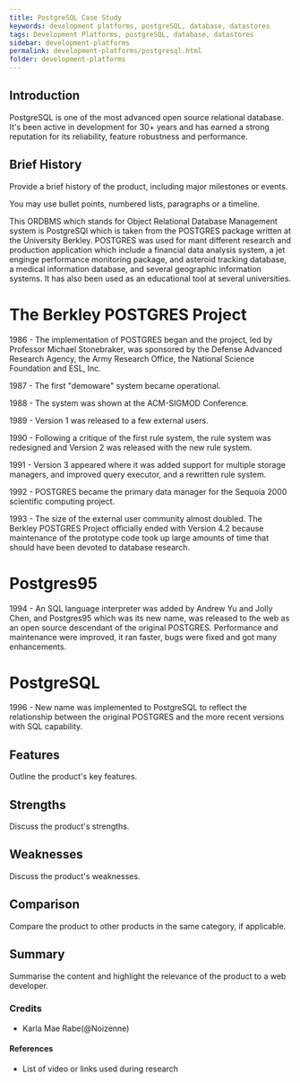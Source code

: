 ```yaml
---
title: PostgreSQL Case Study
keywords: development platforms, postgreSQL, database, datastores
tags: Development Platforms, postgreSQL, database, datastores
sidebar: development-platforms
permalink: development-platforms/postgresql.html
folder: development-platforms
---
```


## Introduction

PostgreSQL is one of the most advanced open source relational database. It's been active in development for 30+ years and has earned a strong reputation for its reliability, feature robustness and performance.

## Brief History

Provide a brief history of the product, including major milestones or events.

You may use bullet points, numbered lists, paragraphs or a timeline.

This ORDBMS which stands for Object Relational Database Management system is PostgreSQl which is taken from the POSTGRES package written at the University Berkley. POSTGRES was used for mant different research and production application which include a financial data analysis system, a jet enginge performance monitoring package, and asteroid tracking database, a medical information database, and several geographic information systems. It has also been used as an educational tool at several universities. 

# The Berkley POSTGRES Project

1986 - The implementation of POSTGRES began and the project, led by Professor Michael Stonebraker, was sponsored by the Defense Advanced Research Agency, the Army Research Office, the National Science Foundation and ESL, Inc.

1987 - The first "demoware" system became operational.

1988 - The system was shown at the ACM-SIGMOD Conference.

1989 - Version 1 was released to a few external users.

1990 - Following a critique of the first rule system, the rule system was redesigned and Version 2 was released with the new rule system.

1991 - Version 3 appeared where it was added support for multiple storage managers, and improved query executor, and a rewritten rule system. 

1992 - POSTGRES became the primary data manager for the Sequoia 2000 scientific computing project.

1993 - The size of the external user community almost doubled. The Berkley POSTGRES Project officially ended with Version 4.2 because maintenance of the prototype code took up large amounts of time that should have been devoted to database research.

# Postgres95

1994 - An SQL language interpreter was added by Andrew Yu and Jolly Chen, and Postgres95 which was its new name, was released to the web as an open source descendant of the original POSTGRES. 
Performance and maintenance were improved, it ran faster, bugs were fixed and got many enhancements.

# PostgreSQL

1996 - New name was implemented to PostgreSQL to reflect the relationship between the original POSTGRES and the more recent versions with SQL capability. 


## Features

Outline the product's key features.

## Strengths

Discuss the product's strengths.

## Weaknesses

Discuss the product's weaknesses.

## Comparison

Compare the product to other products in the same category, if applicable.

## Summary

Summarise the content and highlight the relevance of the product to a web developer.

### Credits

- Karla Mae Rabe(@Noizenne)

#### References

- List of video or links used during research
